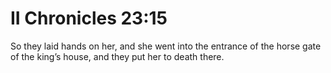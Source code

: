 # II Chronicles 23:15

So they laid hands on her, and she went into the entrance of the horse gate of the king’s house, and they put her to death there.

